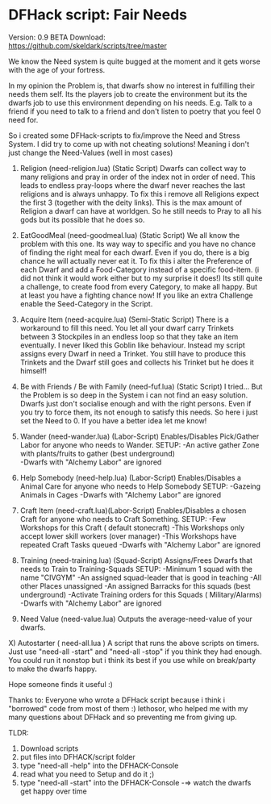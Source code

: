 # DFHack script: Fair Needs 

Version: 0.9 BETA
Download: https://github.com/skeldark/scripts/tree/master

We know the Need system is quite bugged at the moment and it gets worse with the age of your fortress.

In my opinion the Problem is, that dwarfs show no interest in fulfilling their needs them self.
Its the players job to create the environment but its the dwarfs job to use this environment depending on his needs.
E.g. Talk to a friend if you need to talk to a friend and don't listen to poetry that you feel 0 need for.

So i created some DFHack-scripts to fix/improve the Need and Stress System.
I did try to come up with not cheating solutions!
Meaning i don't just change the Need-Values (well in most cases)

1) Religion (need-religion.lua)  (Static Script)
Dwarfs can collect way to many religions and pray in order of the index not in order of need.
This leads to endless pray-loops where the dwarf never reaches the last religions and is always unhappy.
To fix this i remove all Religions expect the first 3 (together with the deity links). 
This is the max amount of Religion a dwarf can have at worldgen.
So he still needs to Pray to all his gods but its possible that he does so.

2) EatGoodMeal (need-goodmeal.lua) (Static Script)
We all know the problem with this one. Its way way to specific and you have no chance of finding the right meal for each dwarf.
Even if you do, there is a big chance he will actually never eat it.
To fix this i alter the Preference of each Dwarf and add a Food-Category instead of a specific food-item.
(i did not think it would work either but to my surprise it does!)
Its still quite a challenge, to create food from every Category, to make all happy.
But at least you have a fighting chance now!
If you like an extra Challenge enable the Seed-Category in the Script.

3) Acquire Item (need-acquire.lua) (Semi-Static Script)
There is a workaround to fill this need. You let all your dwarf carry Trinkets between 3 Stockpiles in an endless loop so that they take an item eventually.
I never liked this Goblin like behaviour.
Instead my script assigns every Dwarf in need a Trinket.
You still have to produce this Trinkets and the Dwarf still goes and collects his Trinket but he does it himself!

4) Be with Friends / Be with Family (need-fuf.lua) (Static Script)
I tried... But the Problem is so deep in the System i can not find an easy solution.
Dwarfs just don't socialise enough and with the right persons. Even if you try to force them, its not enough to satisfy this needs.
So here i just set the Need to 0. If you have a better idea let me know!
 
5) Wander (need-wander.lua) (Labor-Script)
Enables/Disables Pick/Gather Labor for anyone who needs to Wander.
SETUP:
	-An active gather Zone with plants/fruits to gather (best underground)	
	-Dwarfs with "Alchemy Labor" are ignored

6) Help Somebody (need-help.lua)  (Labor-Script)
Enables/Disables a Animal Care for anyone who needs to  Help Somebody
SETUP:
	-Gazeing Animals in Cages 
	-Dwarfs with "Alchemy Labor" are ignored

6) Craft Item (need-craft.lua)(Labor-Script)
Enables/Disables a chosen Craft for anyone who needs to Craft Something.
SETUP:
	-Few Workshops for this Craft ( default stonecraft)
	-This Workshops only accept lower skill workers (over manager)
	-This Workshops have repeated Craft Tasks queued
	-Dwarfs with "Alchemy Labor" are ignored
	
	
8) Training (need-training.lua) (Squad-Script)
Assigns/Frees Dwarfs that needs to Train to Training-Squads
SETUP: 
	-Minimum 1 squad with the name "CIVGYM"
	-An assigned squad-leader that is good in teaching
	-All other Places unassigned
	-An assigned Barracks for this squads (best underground)
	-Activate Training orders for this Squads ( Military/Alarms)
	-Dwarfs with "Alchemy Labor" are ignored

9) Need Value (need-value.lua) 
Outputs the average-need-value of your dwarfs.

X) Autostarter ( need-all.lua )
A script that runs the above scripts on timers.
Just use  "need-all -start" and "need-all -stop" if you think they had enough.
You could run it nonstop but i think its best if you use while on break/party to make the dwarfs happy.

Hope someone finds it useful :)

Thanks to:
Everyone who wrote a DFHack script because i think i "borrowed" code from most of them :)
lethosor, who helped me with my many questions about DFHack and so preventing me from giving up.

TLDR:
1. Download scripts
2. put files into DFHACK/script folder
3. type "need-all -help" into the DFHACK-Console 
4. read what you need to Setup and do it ;)
5. type "need-all -start" into the DFHACK-Console
-=> watch the dwarfs get happy over time

